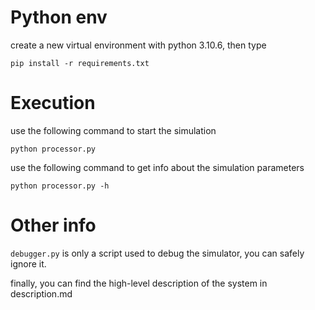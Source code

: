 # Python env

create a new virtual environment with python 3.10.6,
then type

```pip install -r requirements.txt```


# Execution

use the following command to start the simulation

```python processor.py```


use the following command to get info about the simulation parameters

```python processor.py -h```


# Other info

```debugger.py``` is only a script used to debug the simulator, you can safely ignore it.

finally, you can find the high-level description of the system in description.md
